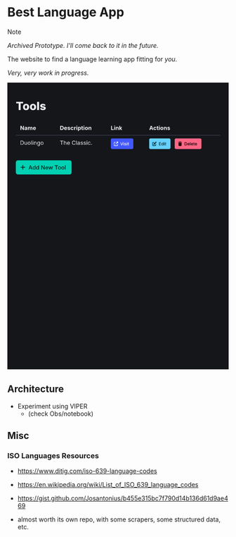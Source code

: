# Best Language App


> [!NOTE]  
> *Archived Prototype. I'll come back to it in the future.*

The website to find a language learning app fitting for *you*.

*Very, very work in progress.*

![Screenshot of admin tool mvp](doc/img/admin1.png)

## Architecture

- Experiment using VIPER
  - (check Obs/notebook)

## Misc

### ISO Languages Resources

- https://www.ditig.com/iso-639-language-codes
- https://en.wikipedia.org/wiki/List_of_ISO_639_language_codes
- https://gist.github.com/Josantonius/b455e315bc7f790d14b136d61d9ae469

- almost worth its own repo, with some scrapers, some structured data, etc.
